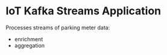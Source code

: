 # IoT Kafka Streams Application

Processes streams of parking meter data:
* enrichment
* aggregation